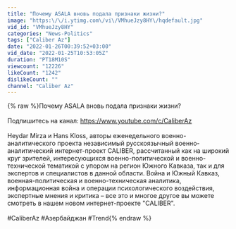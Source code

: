 ```yaml
---
title: "Почему ASALA вновь подала признаки жизни?"
image: "https:\/\/i.ytimg.com\/vi\/VMhueJzy8HY\/hqdefault.jpg"
vid_id: "VMhueJzy8HY"
categories: "News-Politics"
tags: ["Caliber Az"]
date: "2022-01-26T00:39:52+03:00"
vid_date: "2022-01-25T10:53:05Z"
duration: "PT18M10S"
viewcount: "12226"
likeCount: "1242"
dislikeCount: ""
channel: "Caliber Az"
---
```

{% raw %}Почему ASALA вновь подала признаки жизни?<br /><br />Подпишитесь на канал: <a rel="nofollow" target="blank" href="https://www.youtube.com/c/CaliberAz">https://www.youtube.com/c/CaliberAz</a><br /><br />Heydar Mirza и Hans Kloss, авторы еженедельного военно-аналитического проекта независимый русскоязычный военно-аналитический интернет-проект CALIBER, рассчитанный как на широкий круг зрителей, интересующихся военно-политической и военно-технической тематикой с упором на регион Южного Кавказа, так и для экспертов и специалистов в данной области. Война и Южный Кавказ, военная-политическая и военно-техническая аналитика, информационная война и операции психологического воздействия, экспертные мнения и критика – все это и многое другое вы можете смотреть в нашем новом интернет-проекте &quot;CALIBER&quot;.<br /><br />#CaliberAz #Азербайджан #Trend{% endraw %}
